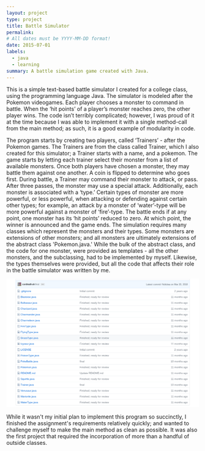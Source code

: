 ```yaml
---
layout: project
type: project
title: Battle Simulator
permalink:
# All dates must be YYYY-MM-DD format!
date: 2015-07-01
labels:
  - java
  - learning
summary: A battle simulation game created with Java.
---
```


This is a simple text-based battle simulator I created for a college class, using the programming language Java.  The simulator is modeled after the Pokemon videogames.  Each player chooses a monster to command in battle.  When the ‘hit points’ of a player’s monster reaches zero, the other player wins.  The code isn’t terribly complicated; however, I was proud of it at the time because I was able to implement it with a single method-call from the main method; as such, it is a good example of modularity in code.

The program starts by creating two players, called ‘Trainers’ - after the Pokemon games.  The Trainers are from the class called Trainer, which I also created for this simulator; a Trainer starts with a name, and a pokemon. The game starts by letting each trainer select their monster from a list of available monsters.  Once both players have chosen a monster, they may battle them against one another.  A coin is flipped to determine who goes first.  During battle, a Trainer may command their monster to attack, or pass.  After three passes, the monster may use a special attack.  Additionally, each monster is associated with a ‘type.’  Certain types of monster are more powerful, or less powerful, when attacking or defending against certain other types; for example, an attack by a monster of ‘water’-type will be more powerful against a monster of ‘fire’-type.  The battle ends if at any point, one monster has its ‘hit points’ reduced to zero.  At which point, the winner is announced and the game ends.  The simulation requires many classes which represent the monsters and their types.  Some monsters are extensions of other monsters; and all monsters are ultimately extensions of the abstract class 'Pokemon.java.'  While the bulk of the abstract class, and the code for one monster, were provided as templates - all the other monsters, and the subclassing, had to be implemented by myself. Likewise, the types themselves were provided, but all the code that affects their role in the battle simulator was written by me.

<a href="https://github.com/cardinalli-uh/battlesim/tree/dev">
<img src="../images/ssbattlesimrepo.png" width="740">
</a>

While it wasn't my initial plan to implement this program so succinctly, I finished the assignment's requirements relatively quickly; and wanted to challenge myself to make the main method as clean as possible.  It was also the first project that required the incorporation of more than a handful of outside classes.  
  
 

